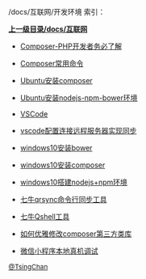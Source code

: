 /docs/互联网/开发环境 索引：


**[上一级目录/docs/互联网](/docs/互联网/index.md)**

- [Composer-PHP开发者务必了解](/docs/互联网/开发环境/Composer-PHP开发者务必了解.md)

- [Composer常用命令](/docs/互联网/开发环境/Composer常用命令.md)

- [Ubuntu安装composer](/docs/互联网/开发环境/Ubuntu安装composer.md)

- [Ubuntu安装nodejs-npm-bower环境](/docs/互联网/开发环境/Ubuntu安装nodejs-npm-bower环境.md)

- [VSCode](/docs/互联网/开发环境/VSCode.md)

- [vscode配置连接远程服务器实现同步](/docs/互联网/开发环境/vscode配置连接远程服务器实现同步.md)

- [windows10安装bower](/docs/互联网/开发环境/windows10安装bower.md)

- [windows10安装composer](/docs/互联网/开发环境/windows10安装composer.md)

- [windows10搭建nodejs+npm环境](/docs/互联网/开发环境/windows10搭建nodejs+npm环境.md)

- [七牛qrsync命令行同步工具](/docs/互联网/开发环境/七牛qrsync命令行同步工具.md)

- [七牛Qshell工具](/docs/互联网/开发环境/七牛Qshell工具.md)

- [如何优雅修改composer第三方类库](/docs/互联网/开发环境/如何优雅修改composer第三方类库.md)

- [微信小程序本地真机调试](/docs/互联网/开发环境/微信小程序本地真机调试.md)


<font size=2 color='grey'> [@TsingChan](http://www.9ong.com/) </font>